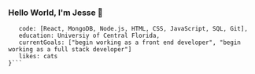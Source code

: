 ### Hello World, I'm Jesse 👋


```const Jesse = {
   code: [React, MongoDB, Node.js, HTML, CSS, JavaScript, SQL, Git],
   education: Universiy of Central Florida,
   currentGoals: ["begin working as a front end developer", "begin working as a full stack developer"]
   likes: cats
}```
